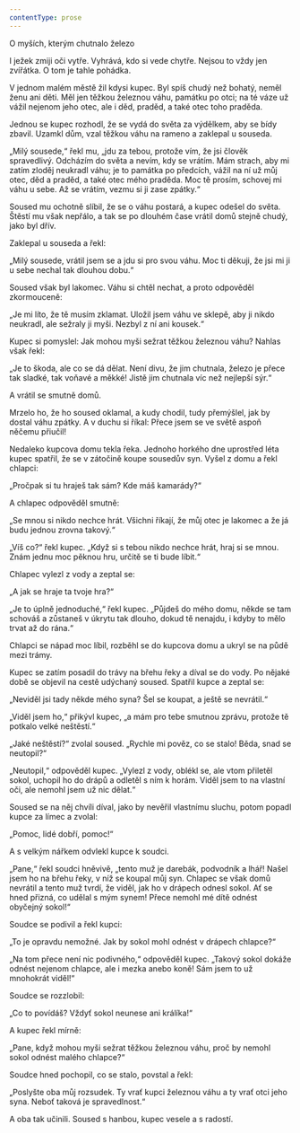 ```yaml
---
contentType: prose
---
```


O myších, kterým chutnalo železo

  

I ježek zmiji oči vytře. Vyhrává, kdo si vede chytře. Nejsou to vždy jen zvířátka. O tom je tahle pohádka.

V jednom malém městě žil kdysi kupec. Byl spíš chudý než bohatý, neměl ženu ani děti. Měl jen těžkou železnou váhu, památku po otci; na té váze už vážil nejenom jeho otec, ale i děd, praděd, a také otec toho praděda.

Jednou se kupec rozhodl, že se vydá do světa za výdělkem, aby se bídy zbavil. Uzamkl dům, vzal těžkou váhu na rameno a zaklepal u souseda.

„Milý sousede,“ řekl mu, „jdu za tebou, protože vím, že jsi člověk spravedlivý. Odcházím do světa a nevím, kdy se vrátím. Mám strach, aby mi zatím zloděj neukradl váhu; je to památka po předcích, vážil na ní už můj otec, děd a praděd, a také otec mého praděda. Moc tě prosím, schovej mi váhu u sebe. Až se vrátím, vezmu si ji zase zpátky.“

Soused mu ochotně slíbil, že se o váhu postará, a kupec odešel do světa. Štěstí mu však nepřálo, a tak se po dlouhém čase vrátil domů stejně chudý, jako byl dřív.

Zaklepal u souseda a řekl:

„Milý sousede, vrátil jsem se a jdu si pro svou váhu. Moc ti děkuji, že jsi mi ji u sebe nechal tak dlouhou dobu.“

Soused však byl lakomec. Váhu si chtěl nechat, a proto odpověděl zkormouceně:

„Je mi líto, že tě musím zklamat. Uložil jsem váhu ve sklepě, aby ji nikdo neukradl, ale sežraly ji myši. Nezbyl z ní ani kousek.“

Kupec si pomyslel: Jak mohou myši sežrat těžkou železnou váhu? Nahlas však řekl:

„Je to škoda, ale co se dá dělat. Není divu, že jim chutnala, železo je přece tak sladké, tak voňavé a měkké! Jistě jim chutnala víc než nejlepší sýr.“

A vrátil se smutně domů.

Mrzelo ho, že ho soused oklamal, a kudy chodil, tudy přemýšlel, jak by dostal váhu zpátky. A v duchu si říkal: Přece jsem se ve světě aspoň něčemu přiučil!

Nedaleko kupcova domu tekla řeka. Jednoho horkého dne uprostřed léta kupec spatřil, že se v zátočině koupe sousedův syn. Vyšel z domu a řekl chlapci:

„Pročpak si tu hraješ tak sám? Kde máš kamarády?“

A chlapec odpověděl smutně:

„Se mnou si nikdo nechce hrát. Všichni říkají, že můj otec je lakomec a že já budu jednou zrovna takový.“

„Víš co?“ řekl kupec. „Když si s tebou nikdo nechce hrát, hraj si se mnou. Znám jednu moc pěknou hru, určitě se ti bude líbit.“

Chlapec vylezl z vody a zeptal se:

„A jak se hraje ta tvoje hra?“

„Je to úplně jednoduché,“ řekl kupec. „Půjdeš do mého domu, někde se tam schováš a zůstaneš v úkrytu tak dlouho, dokud tě nenajdu, i kdyby to mělo trvat až do rána.“

Chlapci se nápad moc líbil, rozběhl se do kupcova domu a ukryl se na půdě mezi trámy.

Kupec se zatím posadil do trávy na břehu řeky a díval se do vody. Po nějaké době se objevil na cestě udýchaný soused. Spatřil kupce a zeptal se:

„Neviděl jsi tady někde mého syna? Šel se koupat, a ještě se nevrátil.“

„Viděl jsem ho,“ přikývl kupec, „a mám pro tebe smutnou zprávu, protože tě potkalo velké neštěstí.“

„Jaké neštěstí?“ zvolal soused. „Rychle mi pověz, co se stalo! Běda, snad se neutopil?“

„Neutopil,“ odpověděl kupec. „Vylezl z vody, oblékl se, ale vtom přiletěl sokol, uchopil ho do drápů a odletěl s ním k horám. Viděl jsem to na vlastní oči, ale nemohl jsem už nic dělat.“

Soused se na něj chvíli díval, jako by nevěřil vlastnímu sluchu, potom popadl kupce za límec a zvolal:

„Pomoc, lidé dobří, pomoc!“

A s velkým nářkem odvlekl kupce k soudci.

„Pane,“ řekl soudci hněvivě, „tento muž je darebák, podvodník a lhář! Našel jsem ho na břehu řeky, v níž se koupal můj syn. Chlapec se však domů nevrátil a tento muž tvrdí, že viděl, jak ho v drápech odnesl sokol. Ať se hned přizná, co udělal s mým synem! Přece nemohl mé dítě odnést obyčejný sokol!“

Soudce se podivil a řekl kupci:

„To je opravdu nemožné. Jak by sokol mohl odnést v drápech chlapce?“

„Na tom přece není nic podivného,“ odpověděl kupec. „Takový sokol dokáže odnést nejenom chlapce, ale i mezka anebo koně! Sám jsem to už mnohokrát viděl!“

Soudce se rozzlobil:

„Co to povídáš? Vždyť sokol neunese ani králíka!“

A kupec řekl mírně:

„Pane, když mohou myši sežrat těžkou železnou váhu, proč by nemohl sokol odnést malého chlapce?“

Soudce hned pochopil, co se stalo, povstal a řekl:

„Poslyšte oba můj rozsudek. Ty vrať kupci železnou váhu a ty vrať otci jeho syna. Neboť taková je spravedlnost.“

A oba tak učinili. Soused s hanbou, kupec vesele a s radostí.
